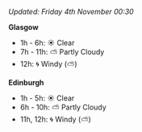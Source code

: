 *Updated: Friday 4th November 00:30*

**Glasgow**

* 1h - 6h: :sunny: Clear
* 7h - 11h: :partly_sunny: Partly Cloudy
* 12h: :cyclone: Windy (:partly_sunny:)

**Edinburgh**

* 1h - 5h: :sunny: Clear
* 6h - 10h: :partly_sunny: Partly Cloudy
* 11h, 12h: :cyclone: Windy (:partly_sunny:)
